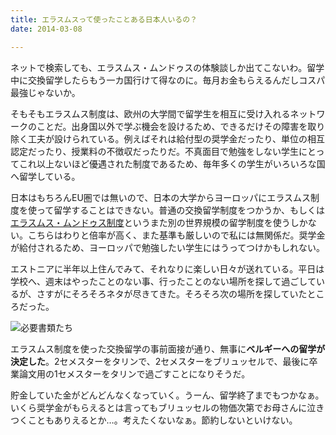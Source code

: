 ```yaml
---
title: エラスムスって使ったことある日本人いるの？
date: 2014-03-08

---
```


ネットで検索しても、エラスムス・ムンドゥスの体験談しか出てこないわ。留学中に交換留学したらもう一カ国行けて得なのに。毎月お金もらえるんだしコスパ最強じゃないか。

そもそもエラスムス制度は、欧州の大学間で留学生を相互に受け入れるネットワークのことだ。出身国以外で学ぶ機会を設けるため、できるだけその障害を取り除く工夫が設けられている。例えばそれは給付型の奨学金だったり、単位の相互認定だったり、授業料の不徴収だったりだ。不真面目で勉強をしない学生にとってこれ以上ないほど優遇された制度であるため、毎年多くの学生がいろいろな国へ留学している。

日本はもちろんEU圏では無いので、日本の大学からヨーロッパにエラスムス制度を使って留学することはできない。普通の交換留学制度をつかうか、もしくは[エラスムス・ムンドゥス制度](http://www.euinjapan.jp/programme/erasmus/)というまた別の世界規模の留学制度を使うしかない。こちらはわりと倍率が高く、また基準も厳しいので私には無関係だ。奨学金が給付されるため、ヨーロッパで勉強したい学生にはうってつけかもしれない。

エストニアに半年以上住んでみて、それなりに楽しい日々が送れている。平日は学校へ、週末はやったことのない事、行ったことのない場所を探して過ごしているが、さすがにそろそろネタが尽きてきた。そろそろ次の場所を探していたところだった。

![](https://farm3.staticflickr.com/2876/13884185072_68da904ed3_h.jpg "必要書類たち")

エラスムス制度を使った交換留学の事前面接が通り、無事に**ベルギーへの留学が決定した**。2セメスターをタリンで、2セメスターをブリュッセルで、最後に卒業論文用の1セメスターをタリンで過ごすことになりそうだ。

貯金していた金がどんどんなくなっていく。うーん、留学終了までもつかなぁ。いくら奨学金がもらえるとは言ってもブリュッセルの物価次第でお母さんに泣きつくこともありえるとか…。考えたくないなぁ。節約しないといけない。
